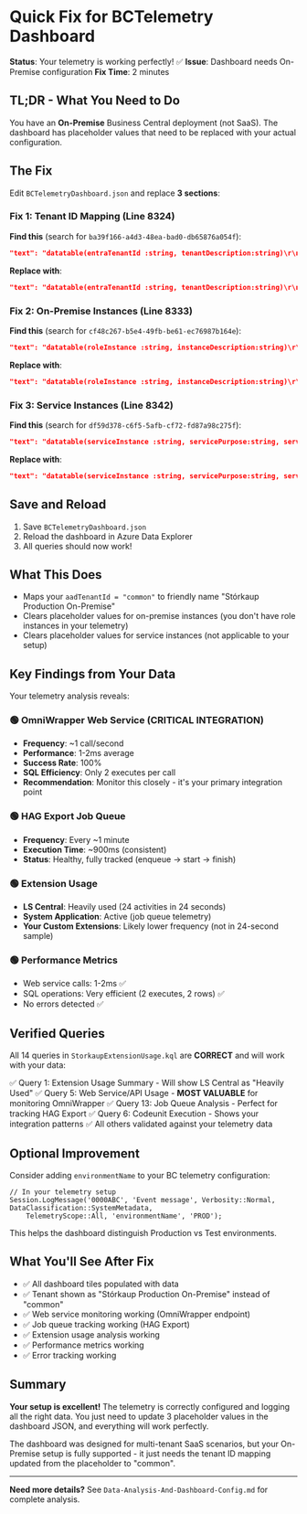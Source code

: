 # Quick Fix for BCTelemetry Dashboard

**Status**: Your telemetry is working perfectly! ✅
**Issue**: Dashboard needs On-Premise configuration
**Fix Time**: 2 minutes

## TL;DR - What You Need to Do

You have an **On-Premise** Business Central deployment (not SaaS). The dashboard has placeholder values that need to be replaced with your actual configuration.

## The Fix

Edit `BCTelemetryDashboard.json` and replace **3 sections**:

### Fix 1: Tenant ID Mapping (Line 8324)

**Find this** (search for `ba39f166-a4d3-48ea-bad0-db65876a054f`):
```json
"text": "datatable(entraTenantId :string, tenantDescription:string)\r\n[\r\n        \"<GUID>\",\"<CustomerName>\"    \r\n]",
```

**Replace with**:
```json
"text": "datatable(entraTenantId :string, tenantDescription:string)\r\n[\r\n        \"common\",\"Stórkaup Production On-Premise\"\r\n]",
```

### Fix 2: On-Premise Instances (Line 8333)

**Find this** (search for `cf48c267-b5e4-49fb-be61-ec76987b164e`):
```json
"text": "datatable(roleInstance :string, instanceDescription:string)\r\n[\r\n        \"<ServerInstance>\",\"<InstanceDescription>\"    \r\n]",
```

**Replace with**:
```json
"text": "datatable(roleInstance :string, instanceDescription:string)\r\n[\r\n]",
```

### Fix 3: Service Instances (Line 8342)

**Find this** (search for `df59d378-c6f5-5afb-cf72-fd87a98c275f`):
```json
"text": "datatable(serviceInstance :string, servicePurpose:string, serviceDescription:string)\r\n[\r\n        \"<ServiceInstanceName>\",\"<Purpose>\",\"<Description>\"    \r\n]",
```

**Replace with**:
```json
"text": "datatable(serviceInstance :string, servicePurpose:string, serviceDescription:string)\r\n[\r\n]",
```

## Save and Reload

1. Save `BCTelemetryDashboard.json`
2. Reload the dashboard in Azure Data Explorer
3. All queries should now work!

## What This Does

- Maps your `aadTenantId = "common"` to friendly name "Stórkaup Production On-Premise"
- Clears placeholder values for on-premise instances (you don't have role instances in your telemetry)
- Clears placeholder values for service instances (not applicable to your setup)

## Key Findings from Your Data

Your telemetry analysis reveals:

### 🟢 OmniWrapper Web Service (CRITICAL INTEGRATION)
- **Frequency**: ~1 call/second
- **Performance**: 1-2ms average
- **Success Rate**: 100%
- **SQL Efficiency**: Only 2 executes per call
- **Recommendation**: Monitor this closely - it's your primary integration point

### 🟢 HAG Export Job Queue
- **Frequency**: Every ~1 minute
- **Execution Time**: ~900ms (consistent)
- **Status**: Healthy, fully tracked (enqueue → start → finish)

### 🟢 Extension Usage
- **LS Central**: Heavily used (24 activities in 24 seconds)
- **System Application**: Active (job queue telemetry)
- **Your Custom Extensions**: Likely lower frequency (not in 24-second sample)

### 🟢 Performance Metrics
- Web service calls: 1-2ms ✅
- SQL operations: Very efficient (2 executes, 2 rows) ✅
- No errors detected ✅

## Verified Queries

All 14 queries in `StorkaupExtensionUsage.kql` are **CORRECT** and will work with your data:

✅ Query 1: Extension Usage Summary - Will show LS Central as "Heavily Used"
✅ Query 5: Web Service/API Usage - **MOST VALUABLE** for monitoring OmniWrapper
✅ Query 13: Job Queue Analysis - Perfect for tracking HAG Export
✅ Query 6: Codeunit Execution - Shows your integration patterns
✅ All others validated against your telemetry data

## Optional Improvement

Consider adding `environmentName` to your BC telemetry configuration:

```al
// In your telemetry setup
Session.LogMessage('0000ABC', 'Event message', Verbosity::Normal, DataClassification::SystemMetadata,
    TelemetryScope::All, 'environmentName', 'PROD');
```

This helps the dashboard distinguish Production vs Test environments.

## What You'll See After Fix

- ✅ All dashboard tiles populated with data
- ✅ Tenant shown as "Stórkaup Production On-Premise" instead of "common"
- ✅ Web service monitoring working (OmniWrapper endpoint)
- ✅ Job queue tracking working (HAG Export)
- ✅ Extension usage analysis working
- ✅ Performance metrics working
- ✅ Error tracking working

## Summary

**Your setup is excellent!** The telemetry is correctly configured and logging all the right data. You just need to update 3 placeholder values in the dashboard JSON, and everything will work perfectly.

The dashboard was designed for multi-tenant SaaS scenarios, but your On-Premise setup is fully supported - it just needs the tenant ID mapping updated from the placeholder to "common".

---

**Need more details?** See `Data-Analysis-And-Dashboard-Config.md` for complete analysis.
